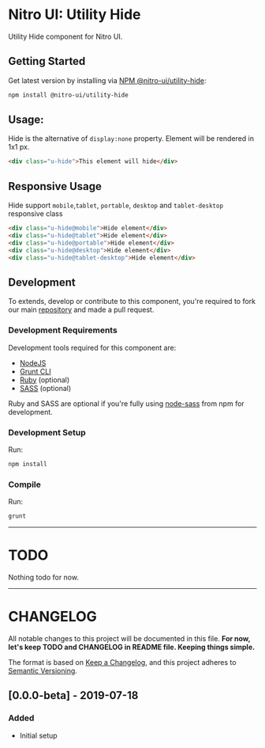 # Nitro UI: Utility Hide

Utility Hide component for Nitro UI.

## Getting Started

Get latest version by installing via [NPM @nitro-ui/utility-hide](https://www.npmjs.com/package/@nitro-ui/utility-hide):

```sh
npm install @nitro-ui/utility-hide
```

## Usage:

Hide is the alternative of `display:none` property. Element will be rendered in 1x1 px.

```html
<div class="u-hide">This element will hide</div>
```


## Responsive Usage

Hide support `mobile`,`tablet`, `portable`, `desktop` and `tablet-desktop` responsive class

```html
<div class="u-hide@mobile">Hide element</div>
<div class="u-hide@tablet">Hide element</div>
<div class="u-hide@portable">Hide element</div>
<div class="u-hide@desktop">Hide element</div>
<div class="u-hide@tablet-desktop">Hide element</div>
```

## Development

To extends, develop or contribute to this component, you're required to fork our main [repository](https://github.com/icarasia-engineering/nitro-ui) and made a pull request.

### Development Requirements

Development tools required for this component are:

- [NodeJS](https://nodejs.org/en/)
- [Grunt CLI](https://gruntjs.com)
- [Ruby](https://www.ruby-lang.org/en/) (optional)
- [SASS](https://sass-lang.com) (optional)

Ruby and SASS are optional if you're fully using [node-sass](https://github.com/sass/node-sass) from npm for development.

### Development Setup

Run:

```sh
npm install
```

### Compile

Run:

```sh
grunt
```
---

# TODO

Nothing todo for now.

---

# CHANGELOG

All notable changes to this project will be documented in this file. **For now, let's keep TODO and CHANGELOG in README file. Keeping things simple.**

The format is based on [Keep a Changelog](https://keepachangelog.com/en/1.0.0/),
and this project adheres to [Semantic Versioning](https://semver.org/spec/v2.0.0.html).

## [0.0.0-beta] - 2019-07-18
### Added
- Initial setup
